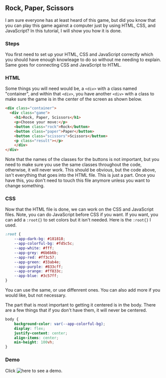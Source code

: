 ## Rock, Paper, Scissors
I am sure everyone has at least heard of this game, but did you know that you can play this game against a computer just by using HTML, CSS, and JavaScript? 
In this tutorial, I will show you how it is done.

### Steps
You first need to set up your HTML, CSS and JavaScript correctly which you should have enough knowleage to do so without me needing to explain. 
Same goes for connecting CSS and JavaScript to HTML. 

### HTML
Some things you will need would be, a ```<div>``` with a class named "container", and within that ```<div>```, you have another ```<div>``` with a class
to make sure the game is in the center of the screen as shown below.
``` HTML
<div class="container">
  <div class="game">
    <h1>Rock, Paper, Scissors</h1>
    <p>Choose your move:</p>
    <button class="rock">Rock</button>
    <button class="paper">Paper</button>
    <button class="scissors">Scissors</button>
    <p class="result"></p>
    </div>
</div>
```
Note that the names of the classes for the buttons is not important, but you need to make sure you use the same classes throughout the code, 
otherwise, it will never work. This should be obvious, but the code above, isn't everything that goes into the HTML file. This is just a part.
Once you have this, you don't need to touch this file anymore unless you want to change something.

### CSS
Now that the HTML file is done, we can work on the CSS and JavaScript files. Note, you can do JavaScript before CSS if you want. If you want,
you can add a ```:root{}``` to set colors but it isn't needed. Here is the ```:root{}``` I used.
``` CSS
:root {
    --app-dark-bg: #181818;
    --app-colorful-bg: #fd5c5c;
    --app-white: #fff;
    --app-grey: #6b6b6b;
    --app-red: #ff3c57;
    --app-green: #33ab4e;
    --app-purple: #833cff;
    --app-orange: #ff833c;
    --app-blue: #3c57ff;
}
```
You can use the same, or use diffenrent ones. You can also add more if you would like, but not necessary. 

The part that is most important to getting it centered is in the body. There are a few things that if you don't have them, it will never be centered.
``` CSS
body {
    background-color: var(--app-colorful-bg);
    display: flex;
    justify-content: center;
    align-items: center;
    min-height: 100vh;
}
```



### Demo
Click ![here](https://chaos1601.github.io/rock-paper-sissors/) to see a demo.
